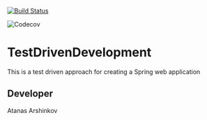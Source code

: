 [![Build Status](https://travis-ci.com/aarshinkov/TestDrivenDevelopment.svg?branch=master)](https://travis-ci.com/aarshinkov/TestDrivenDevelopment)

![Codecov](https://img.shields.io/codecov/c/github/aarshinkov/TestDrivenDevelopment?token=ed20f08f-415d-4232-8be1-20eaf86d8339)

# TestDrivenDevelopment

This is a test driven approach for creating a Spring web application

## Developer

Atanas Arshinkov